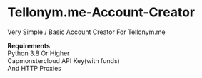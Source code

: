 # Tellonym.me-Account-Creator
Very Simple / Basic Account Creator For Tellonym.me

**Requirements** <br />
Python 3.8 Or Higher<br /> Capmonstercloud API Key(with funds)<br />And HTTP Proxies
